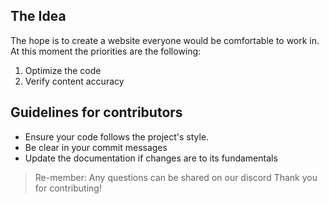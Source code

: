 ## The Idea
The hope is to create a website everyone would be comfortable to work in. At this moment the priorities are the following:

1. Optimize the code
2. Verify content accuracy

## Guidelines for contributors
* Ensure your code follows the project's style.
* Be clear in your commit messages
* Update the documentation if changes are to its fundamentals

> Re-member: Any questions can be shared on our discord
Thank you for contributing!
